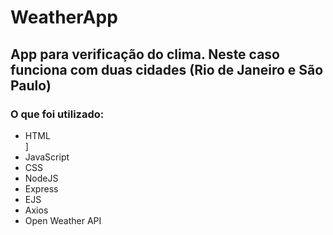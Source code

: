 # WeatherApp
<h2>App para verificação do clima. Neste caso funciona com duas cidades (Rio de Janeiro e São Paulo)</h2>
<h3>O que foi utilizado: </h3>
<ul>
  <li>HTML</li>]
  <li>JavaScript</li>
  <li>CSS</li>
  <li>NodeJS</li>
  <li>Express</li>
  <li>EJS</li>
  <li>Axios</li>
  <li>Open Weather API</li>
</ul>
